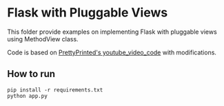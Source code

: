 # Flask with Pluggable Views

This folder provide examples on implementing Flask with pluggable views using MethodView class.

Code is based on [PrettyPrinted's youtube_video_code](https://github.com/PrettyPrinted/youtube_video_code/tree/master/2019/08/08/Flask%20REST%20API%20Example%20With%20Pluggable%20Views%20and%20MethodView) with modifications.

## How to run
```
pip install -r requirements.txt
python app.py
```
